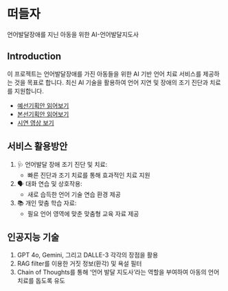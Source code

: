 # 떠들자 
언어발달장애를 지닌 아동을 위한 AI-언어발달지도사

## Introduction
이 프로젝트는 언어발달장애를 가진 아동들을 위한 AI 기반 언어 치료 서비스를 제공하는 것을 목표로 합니다. 최신 AI 기술을 활용하여 언어 지연 및 장애의 조기 진단과 치료를 지원합니다.

- [예선기획안 읽어보기](./예선%20기획안.pdf)
- [본선기획안 읽어보기](./본선%20기획안.pdf)
- [시연 영상 보기](https://bitly.cx/talk)


## 서비스 활용방안
1. 🩺 언어발달 장애 조기 진단 및 치료:
   - 빠른 진단과 조기 치료를 통해 효과적인 치료 지원
2. 🗣️ 대화 연습 및 상호작용:
   - 새로 습득한 언어 기술 연습 환경 제공
3. 📚 개인 맞춤 학습 자료:
   - 필요 언어 영역에 맞춘 맞춤형 교육 자료 제공
  
## 인공지능 기술
1. GPT 4o, Gemini, 그리고 DALLE-3 각각의 장점을 활용
2. RAG filter를 이용한 거짓 정보(환각) 및 욕설 필터
3. Chain of Thoughts를 통해 ‘언어 발달 지도사’라는 역할을 부여하여 아동의 언어 치료를 돕도록 유도
